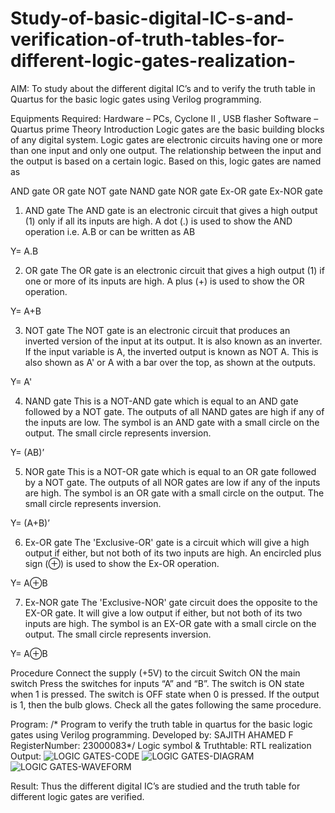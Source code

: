 # Study-of-basic-digital-IC-s-and-verification-of-truth-tables-for-different-logic-gates-realization-
 AIM:
To study about the different digital IC’s and to verify the truth table in Quartus for the basic logic gates using Verilog programming.

Equipments Required:
Hardware – PCs, Cyclone II , USB flasher
Software – Quartus prime
Theory
Introduction
Logic gates are the basic building blocks of any digital system. Logic gates are electronic circuits having one or more than one input and only one output. The relationship between the input and the output is based on a certain logic. Based on this, logic gates are named as

AND gate
OR gate
NOT gate
NAND gate
NOR gate
Ex-OR gate
Ex-NOR gate
1) AND gate
The AND gate is an electronic circuit that gives a high output (1) only if all its inputs are high. A dot (.) is used to show the AND operation i.e. A.B or can be written as AB

Y= A.B

2) OR gate
The OR gate is an electronic circuit that gives a high output (1) if one or more of its inputs are high. A plus (+) is used to show the OR operation.

Y= A+B

3) NOT gate
The NOT gate is an electronic circuit that produces an inverted version of the input at its output. It is also known as an inverter. If the input variable is A, the inverted output is known as NOT A. This is also shown as A' or A with a bar over the top, as shown at the outputs.

Y= A'

4) NAND gate
This is a NOT-AND gate which is equal to an AND gate followed by a NOT gate. The outputs of all NAND gates are high if any of the inputs are low. The symbol is an AND gate with a small circle on the output. The small circle represents inversion.

Y= (AB)’

5) NOR gate
This is a NOT-OR gate which is equal to an OR gate followed by a NOT gate. The outputs of all NOR gates are low if any of the inputs are high. The symbol is an OR gate with a small circle on the output. The small circle represents inversion.

Y= (A+B)’

6) Ex-OR gate
The 'Exclusive-OR' gate is a circuit which will give a high output if either, but not both of its two inputs are high. An encircled plus sign (⊕) is used to show the Ex-OR operation.

Y= A⊕B

7) Ex-NOR gate
The 'Exclusive-NOR' gate circuit does the opposite to the EX-OR gate. It will give a low output if either, but not both of its two inputs are high. The symbol is an EX-OR gate with a small circle on the output. The small circle represents inversion.

Y= A⊕B

Procedure
Connect the supply (+5V) to the circuit
Switch ON the main switch
Press the switches for inputs “A” and “B”. The switch is ON state when 1 is pressed. The switch is OFF state when 0 is pressed.
If the output is 1, then the bulb glows.
Check all the gates following the same procedure.

Program:
/*
Program to verify the truth table in quartus for the basic logic gates using Verilog programming.
Developed by: SAJITH AHAMED F
RegisterNumber:  23000083*/
Logic symbol & Truthtable: 
RTL realization 
Output:
![LOGIC GATES-CODE](https://github.com/Sajith-28/Study-of-basic-digital-IC-s-and-verification-of-truth-tables-for-different-logic-gates-realization-/assets/149937471/aeb19161-90d8-412e-87ec-97124580654d)
![LOGIC GATES-DIAGRAM](https://github.com/Sajith-28/Study-of-basic-digital-IC-s-and-verification-of-truth-tables-for-different-logic-gates-realization-/assets/149937471/0d688b29-feb6-4130-ad8d-5e0626835ea9)
![LOGIC GATES-WAVEFORM](https://github.com/Sajith-28/Study-of-basic-digital-IC-s-and-verification-of-truth-tables-for-different-logic-gates-realization-/assets/149937471/109b2324-fe3a-427b-b336-052c9575a3d3)

Result:
Thus the different digital IC’s are studied and the truth table for different logic gates are verified.
